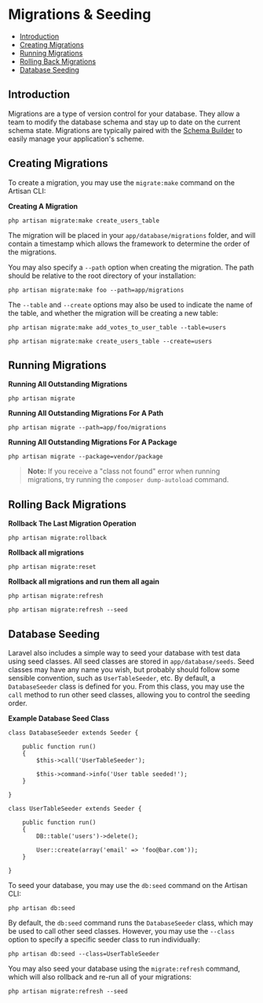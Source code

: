 # Migrations & Seeding

- [Introduction](#introduction)
- [Creating Migrations](#creating-migrations)
- [Running Migrations](#running-migrations)
- [Rolling Back Migrations](#rolling-back-migrations)
- [Database Seeding](#database-seeding)

<a name="introduction"></a>
## Introduction

Migrations are a type of version control for your database. They allow a team to modify the database schema and stay up to date on the current schema state. Migrations are typically paired with the [Schema Builder](/docs/schema) to easily manage your application's scheme.

<a name="creating-migrations"></a>
## Creating Migrations

To create a migration, you may use the `migrate:make` command on the Artisan CLI:

**Creating A Migration**

	php artisan migrate:make create_users_table

The migration will be placed in your `app/database/migrations` folder, and will contain a timestamp which allows the framework to determine the order of the migrations.

You may also specify a `--path` option when creating the migration. The path should be relative to the root directory of your installation:

	php artisan migrate:make foo --path=app/migrations

The `--table` and `--create` options may also be used to indicate the name of the table, and whether the migration will be creating a new table:

	php artisan migrate:make add_votes_to_user_table --table=users

	php artisan migrate:make create_users_table --create=users

<a name="running-migrations"></a>
## Running Migrations

**Running All Outstanding Migrations**

	php artisan migrate

**Running All Outstanding Migrations For A Path**

	php artisan migrate --path=app/foo/migrations

**Running All Outstanding Migrations For A Package**

	php artisan migrate --package=vendor/package

> **Note:** If you receive a "class not found" error when running migrations, try running the `composer dump-autoload` command.

<a name="rolling-back-migrations"></a>
## Rolling Back Migrations

**Rollback The Last Migration Operation**

	php artisan migrate:rollback

**Rollback all migrations**

	php artisan migrate:reset

**Rollback all migrations and run them all again**

	php artisan migrate:refresh

	php artisan migrate:refresh --seed

<a name="database-seeding"></a>
## Database Seeding

Laravel also includes a simple way to seed your database with test data using seed classes. All seed classes are stored in `app/database/seeds`. Seed classes may have any name you wish, but probably should follow some sensible convention, such as `UserTableSeeder`, etc. By default, a `DatabaseSeeder` class is defined for you. From this class, you may use the `call` method to run other seed classes, allowing you to control the seeding order.

**Example Database Seed Class**

	class DatabaseSeeder extends Seeder {

		public function run()
		{
			$this->call('UserTableSeeder');

			$this->command->info('User table seeded!');
		}

	}

	class UserTableSeeder extends Seeder {

		public function run()
		{
			DB::table('users')->delete();

			User::create(array('email' => 'foo@bar.com'));
		}

	}

To seed your database, you may use the `db:seed` command on the Artisan CLI:

	php artisan db:seed

By default, the `db:seed` command runs the `DatabaseSeeder` class, which may be used to call other seed classes. However, you may use the `--class` option to specify a specific seeder class to run individually:

	php artisan db:seed --class=UserTableSeeder

You may also seed your database using the `migrate:refresh` command, which will also rollback and re-run all of your migrations:

	php artisan migrate:refresh --seed
